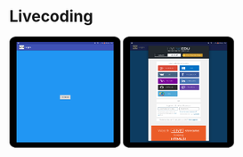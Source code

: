 # Livecoding


<img src="login.png" width="200" height="200">
<img src="login1.png" width="200" height="200">
